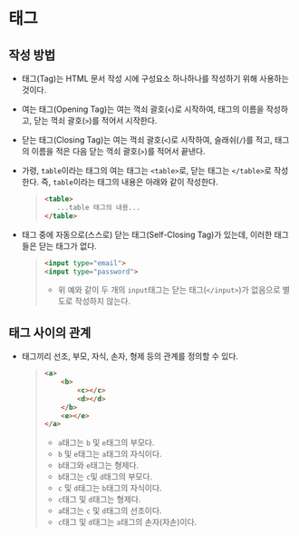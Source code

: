 # 태그

## 작성 방법

- 태그(Tag)는 HTML 문서 작성 시에 구성요소 하나하나를 작성하기 위해 사용하는 것이다.
- 여는 태그(Opening Tag)는 여는 꺽쇠 괄호(`<`)로 시작하여, 태그의 이름을 작성하고, 닫는 꺽쇠 괄호(`>`)를 적어서 시작한다.
- 닫는 태그(Closing Tag)는 여는 꺽쇠 괄호(`<`)로 시작하여, 슬래쉬(`/`)를 적고, 태그의 이름을 적은 다음 닫는 꺽쇠 괄호(`>`)를 적어서 끝낸다.
- 가령, `table`이라는 태그의 여는 태그는 `<table>`로, 닫는 태그는 `</table>`로 작성한다. 즉, `table`이라는 태그의 내용은 아래와 같이 작성한다.
  
  > ```html
  > <table>
  >    ...table 태그의 내용...
  > </table>
  > ```

- 태그 중에 자동으로(스스로) 닫는 태그(Self-Closing Tag)가 있는데, 이러한 태그들은 닫는 태그가 없다.

  > ```html
  > <input type="email">
  > <input type="password">
  > ``` 
  > - 위 예와 같이 두 개의 `input`태그는 닫는 태그(`</input>`)가 없음으로 별도로 작성하지 않는다.

## 태그 사이의 관계

- 태그끼리 선조, 부모, 자식, 손자, 형제 등의 관계를 정의할 수 있다.

  > ```html
  > <a>
  >     <b>
  >         <c></c>
  >         <d></d>
  >     </b>
  >     <e></e>
  > </a>
  > ```
  > - `a`태그는 `b` 및 `e`태그의 부모다.
  > - `b` 및 `e`태그는 `a`태그의 자식이다.
  > - `b`태그와 `e`태그는 형제다.
  > - `b`태그는 `c`및 `d`태그의 부모다.
  > - `c` 및 `d`태그는 `b`태그의 자식이다.
  > - `c`태그 및 `d`태그는 형제다.
  > - `a`태그는 `c` 및 `d`태그의 선조이다.
  > - `c`태그 및 `d`태그는 `a`태그의 손자(자손)이다.

